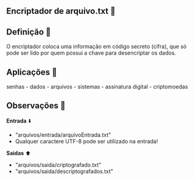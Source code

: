 ## Encriptador de arquivo.txt 📜

<h2>Definição 🗿</h2>
O encriptador coloca uma informação em código secreto (cifra), que só pode ser lido por quem possui a chave para desencriptar os dados.

<h2>Aplicações 📎</h2>
senhas - dados - arquivos - sistemas - assinatura digital - criptomoedas

<h2>Observações 👀</h2>

**Entrada** ⬇️ <br>
 + "arquivos/entrada/arquivoEntrada.txt"
 + Qualquer caractere UTF-8 pode ser utilizado na entrada!

**Saidas** ⬆️<br>
 + "arquivos/saida/criptografado.txt"
 + "arquivos/saida/descriptografados.txt"

